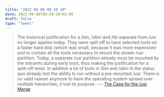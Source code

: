 ```yaml
---
title: "2022 09 08 09 50 20"
date: 2022-09-08T09:50:20+02:00
draft: false
type: "tweet"
---
```


> The historical justification for a /bin, /sbin and /lib separate from /usr no longer applies today. They were split off to have selected tools on a faster hard disk (which was small, because it was more expensive) and to contain all the tools necessary to mount the slower /usr partition. Today, a separate /usr partition already must be mounted by the initramfs during early boot, thus making the justification for a split-off moot. In addition a lot of tools in /bin and /sbin in the status quo already lost the ability to run without a pre-mounted /usr. There is no valid reason anymore to have the operating system spread over multiple hierarchies, it lost its purpose. --- [The Case for the /usr Merge](https://www.freedesktop.org/wiki/Software/systemd/TheCaseForTheUsrMerge/)
